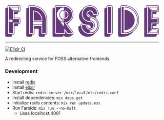 ![Farside](img/farside.png)

___

[![Elixir CI](https://github.com/benbusby/privacy-revolver/actions/workflows/elixir.yml/badge.svg)](https://github.com/benbusby/privacy-revolver/actions/workflows/elixir.yml)

A redirecting service for FOSS alternative frontends

### Development

- Install [redis](https://redis.io)
- Install [elixir](https://elixir-lang.org/install.html)
- Start redis: `redis-server /usr/local/etc/redis.conf`
- Install dependencies: `mix deps.get`
- Initialize redis contents: `mix run update.exs`
- Run Farside: `mix run --no-halt`
  - Uses localhost:4001
